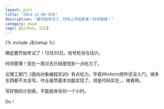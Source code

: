 ```yaml
---
layout: post
title: "2014-12-08-日志"
description: "要开始考试了，时间上开始紧凑！时间管理！"
category: mood
tags: [github, 日记]
---
```

{% include JB/setup %}

确定要开始考试了！12月20日。信号检测与估计。

时间管理！现在一周过去已经感觉到一点吃力了。

北理工那门《面向对象编程实训》有点吃力。毕竟Winform控件还没入门。很多东西都不太会写。作业虽然基本功能实现了。但是代码实在，，难看啊。

写好我的计划表。不能放弃任何一个小时。

Do！







